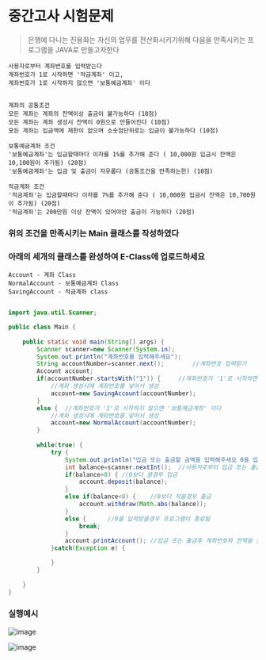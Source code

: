 # 중간고사 시험문제

> 은행에 다니는 진용화는 자신의 업무를 전산화시키기위해 다음을 만족시키는 프로그램을 JAVA로 만들고자한다

```
사용자로부터 계좌번호를 입력받는다 
계좌번호가 1로 시작하면 '적금계좌' 이고,
계좌번호가 1로 시작하지 않으면 '보통예금계좌' 이다


계좌의 공통조건
모든 계좌는 계좌의 잔액이상 출금이 불가능하다 (10점)
모든 계좌는 계좌 생성시 잔액이 0원으로 만들어진다 (10점)
모든 계좌는 입금액에 제한이 없으며 소숫점단위로는 입금이 불가능하다 (10점)

보통예금계좌 조건
'보통예금계좌'는 입금할때마다 이자를 1%를 추가해 준다 ( 10,000원 입금시 잔액은 10,100원이 추가됨) (20점)
'보통예금계좌'는 입금 및 출금이 자유롭다 (공통조건을 만족하는한) (10점)

적금계좌 조건
'적금계좌'는 입금할때마다 이자를 7%를 추가해 준다 ( 10,000원 입금시 잔액은 10,700원이 추가됨) (20점)
'적금계좌'는 200만원 이상 잔액이 있어야만 출금이 가능하다 (20점)
```

### 위의 조건을 만족시키는 Main 클래스를 작성하였다
### 아래의 세개의 클래스를 완성하여 E-Class에 업로드하세요
```
Account - 계좌 Class
NormalAccount - 보통예금계좌 Class
SavingAccount - 적금계좌 class
```


``` java

import java.util.Scanner;

public class Main {
	
	public static void main(String[] args) {
		Scanner scanner=new Scanner(System.in);
		System.out.println("계좌번호를 입력해주세요");
		String accountNumber=scanner.next();		//계좌번호 입력받기
		Account account;
		if(accountNumber.startsWith("1")) {		//계좌번호가 '1'로 시작하면 적금계좌
			//계좌 생성시에 계좌번호를 넣어서 생성
			account=new SavingAccount(accountNumber);	
		}
		else {	//계좌번호가 '1'로 시작하지 않으면 '보통예금계좌' 이다
			//계좌 생성시에 계좌번호를 넣어서 생성
			account=new NormalAccount(accountNumber); 
		}
		
		while(true) {
			try {
				System.out.println("입금 또는 출금할 금액을 입력해주세요 0을 입력하면 프로그램이 종료됩니다");
				int balance=scanner.nextInt();	//사용자로부터 입금 또는 출금액 입력받기
				if(balance>0) {	//0보다 클경우 입금
					account.deposit(balance);
				}
				else if(balance<0) {	//0보다 작을경우 출금
					account.withdraw(Math.abs(balance));
				}
				else {		//0을 입력받을경우 프로그램이 종료됨
					break;
				}
				account.printAccount();	//입금 또는 출금후 계좌번호와 잔액을 출력
			}catch(Exception e) {

			}
		}
		
	}
}
```

### 실행예시
![image](https://user-images.githubusercontent.com/21700482/164145821-c440bac8-4a83-4dda-ab19-18153544ebc3.png)

![image](https://user-images.githubusercontent.com/21700482/164145985-e9643ae2-9b15-4e19-b384-fa9244303f14.png)

